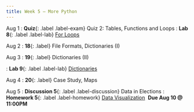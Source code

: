 ```yaml
---
title: Week 5 — More Python
---
```


Aug 1
: **Quiz**{: .label .label-exam} Quiz 2: Tables, Functions and Loops
: **Lab 8**{: .label .label-lab} [For Loops](#)

Aug 2
: **18**{: .label} File Formats, Dictionaries (I)
  <!--: [Slides](#) &#8226; [Code](#)-->

Aug 3
: **19**{: .label} Dictionaries (II)
  <!--: [Slides](#) &#8226; [Code](#)-->
: **Lab 9**{: .label .label-lab} [Dictionaries](#)

Aug 4
: **20**{: .label} Case Study, Maps
  <!--: [Slides](#) &#8226; [Code](#)-->

Aug 5
: **Discussion 5**{: .label .label-discussion} Data in Elections
: **Homework 5**{: .label .label-homework} [Data Visualization](#) &nbsp;**Due Aug 10 @ 11:00PM**
